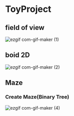 # ToyProject

## field of view 
![ezgif com-gif-maker (1)](https://user-images.githubusercontent.com/50667930/178415132-1499fca3-f740-40d1-aebd-87540301afe8.gif)


## boid 2D

![ezgif com-gif-maker (2)](https://user-images.githubusercontent.com/50667930/178414709-5474c36d-c720-42d6-a02a-6e00f233d3c2.gif)


## Maze

### Create Maze(Binary Tree)

![ezgif com-gif-maker (4)](https://user-images.githubusercontent.com/50667930/178416075-8b4addde-7a04-408d-865d-4ff0fc6458f7.gif)
